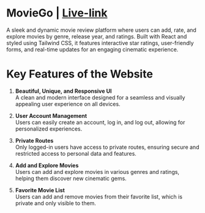 # MovieGo | [Live-link](https://moviego-15b7e.web.app/)


A sleek and dynamic movie review platform where users can add, rate, and explore movies by genre, release year, and ratings. Built with React and styled using Tailwind CSS, it features interactive star ratings, user-friendly forms, and real-time updates for an engaging cinematic experience.


# Key Features of the Website


1. **Beautiful, Unique, and Responsive UI**  
   A clean and modern interface designed for a seamless and visually appealing user experience on all devices.

2. **User Account Management**  
   Users can easily create an account, log in, and log out, allowing for personalized experiences.

3. **Private Routes**  
   Only logged-in users have access to private routes, ensuring secure and restricted access to personal data and features.

4. **Add and Explore Movies**  
   Users can add and explore movies in various genres and ratings, helping them discover new cinematic gems.

5. **Favorite Movie List**  
   Users can add and remove movies from their favorite list, which is private and only visible to them.
